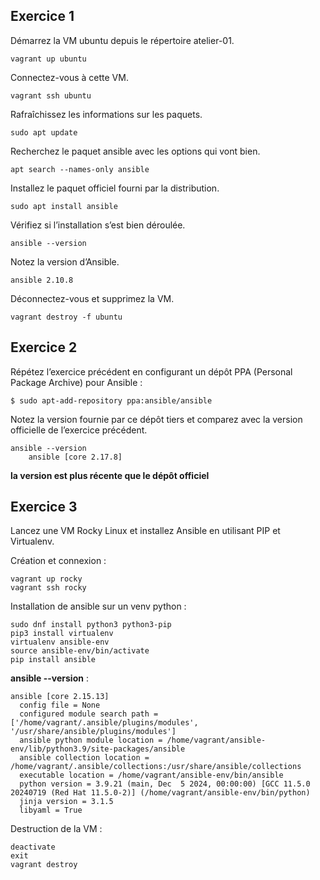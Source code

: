 ## Exercice 1

Démarrez la VM ubuntu depuis le répertoire atelier-01.

```vagrant up ubuntu```

Connectez-vous à cette VM.

```vagrant ssh ubuntu```

Rafraîchissez les informations sur les paquets.

```sudo apt update```

Recherchez le paquet ansible avec les options qui vont bien.

```apt search --names-only ansible ```

Installez le paquet officiel fourni par la distribution.

```sudo apt install ansible ```

Vérifiez si l’installation s’est bien déroulée.

```ansible --version```

Notez la version d’Ansible.

```ansible 2.10.8```

Déconnectez-vous et supprimez la VM.

```vagrant destroy -f ubuntu```

## Exercice 2

Répétez l’exercice précédent en configurant un dépôt PPA (Personal Package Archive) pour Ansible :
```
$ sudo apt-add-repository ppa:ansible/ansible
```
Notez la version fournie par ce dépôt tiers et comparez avec la version officielle de l’exercice précédent.

``` 
ansible --version
    ansible [core 2.17.8]
``` 
**la version est plus récente que le dépôt officiel**

## Exercice 3

Lancez une VM Rocky Linux et installez Ansible en utilisant PIP et Virtualenv.

Création et connexion : 
```
vagrant up rocky
vagrant ssh rocky
```
Installation de ansible sur un venv python : 
```
sudo dnf install python3 python3-pip
pip3 install virtualenv
virtualenv ansible-env
source ansible-env/bin/activate
pip install ansible
```
**ansible --version** : 
```
ansible [core 2.15.13]
  config file = None
  configured module search path = ['/home/vagrant/.ansible/plugins/modules', '/usr/share/ansible/plugins/modules']
  ansible python module location = /home/vagrant/ansible-env/lib/python3.9/site-packages/ansible
  ansible collection location = /home/vagrant/.ansible/collections:/usr/share/ansible/collections
  executable location = /home/vagrant/ansible-env/bin/ansible
  python version = 3.9.21 (main, Dec  5 2024, 00:00:00) [GCC 11.5.0 20240719 (Red Hat 11.5.0-2)] (/home/vagrant/ansible-env/bin/python)
  jinja version = 3.1.5
  libyaml = True
```
Destruction de la VM : 
```
deactivate
exit
vagrant destroy
```